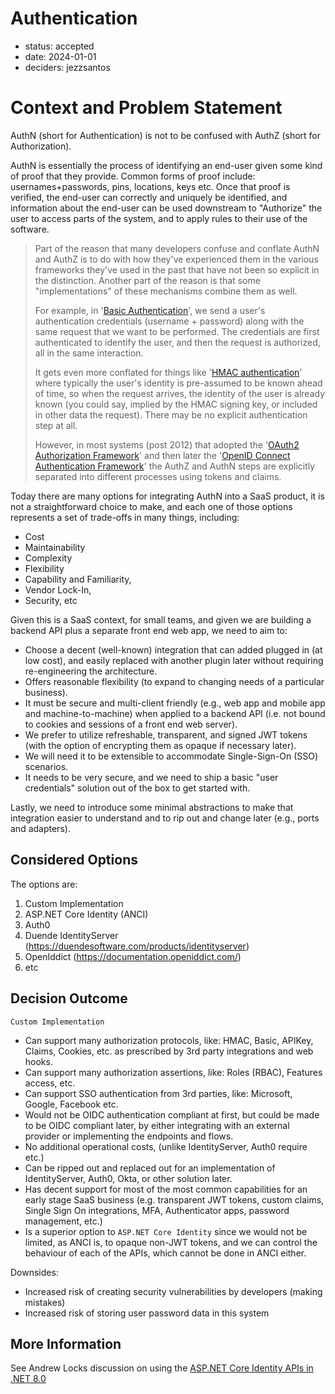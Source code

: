 # Authentication

* status: accepted
* date: 2024-01-01
* deciders: jezzsantos

# Context and Problem Statement

AuthN (short for Authentication) is not to be confused with AuthZ (short for Authorization).

AuthN is essentially the process of identifying an end-user given some kind of proof that they provide. Common forms of proof include: usernames+passwords, pins, locations, keys etc. Once that proof is verified, the end-user can correctly and uniquely be identified, and information about the end-user can be used downstream to "Authorize" the user to access parts of the system, and to apply rules to their use of the software.

> Part of the reason that many developers confuse and conflate AuthN and AuthZ is to do with how they've experienced them in the various frameworks they've used in the past that have not been so explicit in the distinction. Another part of the reason is that some "implementations" of these mechanisms combine them as well.
>
> For example, in '[Basic Authentication](https://datatracker.ietf.org/doc/html/rfc7617)', we send a user's authentication credentials (username + password) along with the same request that we want to be performed. The credentials are first authenticated to identify the user, and then the request is authorized, all in the same interaction.
>
> It gets even more conflated for things like '[HMAC authentication](https://datatracker.ietf.org/doc/html/rfc2104)' where typically the user's identity is pre-assumed to be known ahead of time, so when the request arrives, the identity of the user is already known (you could say, implied by the HMAC signing key, or included in other data the request). There may be no explicit authentication step at all.
>
> However, in most systems (post 2012) that adopted the '[OAuth2 Authorization Framework](https://www.rfc-editor.org/rfc/rfc6749)' and then later the '[OpenID Connect Authentication Framework](https://openid.net/specs/openid-connect-core-1_0.html)' the AuthZ and AuthN steps are explicitly separated into different processes using tokens and claims.

Today there are many options for integrating AuthN into a SaaS product, it is not a straightforward choice to make, and each one of those options represents a set of trade-offs in many things, including:

* Cost
* Maintainability
* Complexity
* Flexibility
* Capability and Familiarity,
* Vendor Lock-In,
* Security, etc

Given this is a SaaS context, for small teams, and given we are building a backend API plus a separate front end web app, we need to aim to:

* Choose a decent (well-known) integration that can added plugged in (at low cost), and easily replaced with another plugin later without requiring re-engineering the architecture.
* Offers reasonable flexibility (to expand to changing needs of a particular business).
* It must be secure and multi-client friendly (e.g., web app and mobile app and machine-to-machine) when applied to a backend API (i.e. not bound to cookies and sessions of a front end web server).
* We prefer to utilize refreshable, transparent, and signed JWT tokens (with the option of encrypting them as opaque if necessary later).
* We will need it to be extensible to accommodate Single-Sign-On (SSO) scenarios.
* It needs to be very secure, and we need to ship a basic "user credentials" solution out of the box to get started with.

Lastly, we need to introduce some minimal abstractions to make that integration easier to understand and to rip out and change later (e.g., ports and adapters).

## Considered Options

The options are:

1. Custom Implementation
2. ASP.NET Core Identity (ANCI)
3. Auth0
4. Duende IdentityServer (https://duendesoftware.com/products/identityserver)
5. OpenIddict (https://documentation.openiddict.com/)
6. etc

## Decision Outcome

`Custom Implementation`

- Can support many authorization protocols, like: HMAC, Basic, APIKey, Claims, Cookies, etc. as prescribed by 3rd party integrations and web hooks.
- Can support many authorization assertions, like: Roles (RBAC), Features access, etc.
- Can support SSO authentication from 3rd parties, like: Microsoft, Google, Facebook etc.
- Would not be OIDC authentication compliant at first, but could be made to be OIDC compliant later, by either integrating with an external provider or implementing the endpoints and flows.
- No additional operational costs, (unlike IdentityServer, Auth0 require etc.)
- Can be ripped out and replaced out for an implementation of IdentityServer, Auth0, Okta, or other solution later.
- Has decent support for most of the most common capabilities for an early stage SaaS business (e.g. transparent JWT tokens, custom claims, Single Sign On integrations, MFA, Authenticator apps, password management, etc.)
- Is a superior option to `ASP.NET Core Identity` since we would not be limited, as ANCI is, to opaque non-JWT tokens, and we can control the behaviour of each of the APIs, which cannot be done in ANCI either.

Downsides:

* Increased risk of creating security vulnerabilities by developers (making mistakes)
* Increased risk of storing user password data in this system

## More Information

See Andrew Locks discussion on using the [ASP.NET Core Identity APIs in .NET 8.0](https://andrewlock.net/should-you-use-the-dotnet-8-identity-api-endpoints/#what-are-the-new-identity-api-endpoints-)
